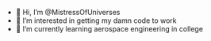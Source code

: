 - 👋 Hi, I’m @MistressOfUniverses
- 👀 I’m interested in getting my damn code to work
- 🌱 I’m currently learning aerospace engineering in college

